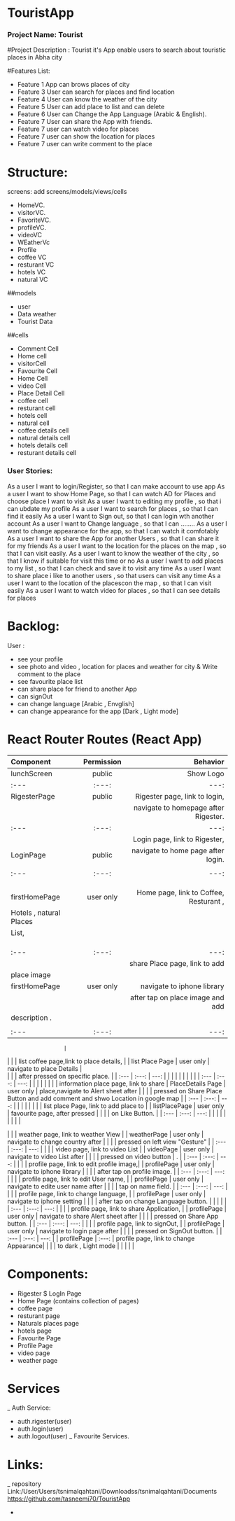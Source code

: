 # TouristApp
### Project Name: Tourist

#Project Description :
Tourist it's App enable users to search about touristic places in Abha city

#Features List:

- Feature 1 App can brows places of city 
- Feature 3 User can search for places and find location 
- Feature 4 User can know the weather of the city 
- Feature 5 User can add place to list and can delete
- Feature 6 User can Change the App Language (Arabic & English).
- Feature 7 User can share the App with friends.
- Feature 7 user can watch video for places
- Feature 7 user can show the location for places 
- Feature 7 user can write comment to the place 


# Structure:
screens:
add screens/models/views/cells
- HomeVC.
- visitorVC.
- FavoriteVC.
- profileVC.
- videoVC
- WEatherVc
- Profile 
- coffee VC
- resturant VC
- hotels VC 
- natural VC 

##models
- user
- Data weather
- Tourist Data


##cells 
- Comment Cell
- Home cell
- visitorCell
- Favourite Cell
- Home Cell
- video Cell
- Place Detail Cell
- coffee cell
- resturant cell
- hotels cell 
- natural cell 
- coffee details cell 
- natural details cell 
- hotels details cell 
- resturant details cell 


### User Stories:
As a user I want to login/Register, so that I can make account to use app
As a user I want to show Home Page, so that I can watch AD for Places and choose place I want to visit
As a user I want to editing my profile , so that i can ubdate my profile
As a user I want to search for places , so that I can find it easily
As a user I want to Sign out, so that I can login wth another account
As a user I want to Change language , so that I can ........
As a user I want to change appearance for the app, so that I can watch it comfotably
As a user I want to share the App for another Users , so that I can share it for my friends
As a user I want to the location for the places on the map , so that I can visit easily.
As a user I want to know the weather of the city , so that I know if suitable for visit this time or no 
As a user I want to add places to my list , so that I can check and save it to visit any time
As a user I want to share place i like to another users , so that users can visit any time
As a user I want to the location of the placescon the map , so that I can visit easily
As a user I want to watch video for places , so that I can see details for places


# Backlog:
 
User :
- see your profile
- see photo and video , location for places and weather for city & Write comment to the place 
- see favourite place list
- can share place for friend to another App
- can signOut
- can change language [Arabic , Envglish]
- can change appearance for the app [Dark , Light mode]


# React Router Routes (React App)

|      Component      |   Permission   |                Behavior                  |
|       :---          |     :---:      |                  ---:                    |
|     lunchScreen     |     public     |                Show Logo                 |
|       :---          |     :---:      |                  ---:                    |
|    RigesterPage     |     public     |  Rigester page, link to login,           | 
|                     |                |  navigate to homepage after Rigester.    |  
|       :---          |     :---:      |                  ---:                    |
|                     |                |      Login page, link to Rigester,       |
|     LoginPage       |     public     |      navigate to home page after login.  |
|                     |                |                                          |
|       :---          |     :---:      |                  ---:                    |
|                     |                |                                          |
                                                                                  |
                                                                                  |
|    firstHomePage    |   user only    |     Home page, link to Coffee, Resturant ,
                                             Hotels , natural Places              |
                                                      List,                       |
                                                                                  |            
|                     |                |                                          |
                                                                                  | 
|       :---          |     :---:      |                  ---:                    |
|                     |                | share Place page, link to add            |
                                         place image                              |
|    firstHomePage    |   user only    | navigate to iphone library               |
|                     |                | after tap on place image and add         |
                                               description .                      |      
                                                                                  |
|       :---          |     :---:      |                  ---:       

                      |
|                     |                | list coffee page,link to place details, |
|    list Place Page  |   user only    |     navigate to place Details            |   
|                     |                |    after pressed on specific place.      |
|        :---         |     :---:      |                  ---:                    |
|                     |                |                                          |
|                     |                |                                          |
|       :---          |     :---:      |                  ---:                    |
|                     |                |                                          |
|                     |                | information place page, link to share    |
  PlaceDetails Page   |   user only    | place,navigate to Alert sheet after      |
|                     |                |  pressed on Share Place Button and add 
                                         comment and shwo Location in google map  |
|       :---          |     :---:      |                  ---:                    |
|                     |                |                                          |
|                     |                |    list place Page, link to add place to |
|    listPlacePage    |   user only    |    favourite page, after pressed         |
|                     |                |         on Like Button.                  |
|       :---          |     :---:      |                  ---:                    |
|                     |                |                                          |
|                     |                |                                          |

|                     |                |   weather page, link to weather View     | 
|    weatherPage      |   user only    |   navigate to change country  after      |
|                     |                |     pressed on left view  "Gesture"      |
|       :---          |     :---:      |                  ---:                    |
|                     |                | video page, link to video List           |
|     videoPage       |   user only    | navigate to video List after             |
|                     |                |     pressed on video button              |
                                                                    .             |
|       :---          |     :---:      |                  ---:                    |
|                     |                | profile page, link to edit profile image,| 
|    profilePage      |   user only    | navigate to iphone library               |
|                     |                |  after tap on profile image.             |
|       :---          |     :---:      |                  ---:                    |
|                     |                | profile page, link to edit User name,    | 
|    profilePage      |   user only    | navigate to edite user name after        |
|                     |                |  tap on name field.                      |
|       :---          |     :---:      |                  ---:                    |
|                     |                | profile page, link to change language,   | 
|    profilePage      |   user only    | navigate to iphone setting               |
|                     |                |  after tap on change Language button.    |
|                     |                |                                          |
|       :---          |     :---:      |                  ---:                    |
|                     |                | profile page, link to share Application, | 
|    profilePage      |   user only    | navigate to share Alert sheet after      |
|                     |                |  pressed on Share App button.            |
|       :---          |     :---:      |                  ---:                    |
|                     |                | profile page, link to signOut,           | 
|    profilePage      |   user only    | navigate to login page after             |
|                     |                |  pressed on SignOut button.              |
|       :---          |     :---:      |                  ---:                    |
|    profilePage      |      :---:     |   profile page, link to change Appearance|
|                     |                |     to dark , Light mode                 |
|                     |                |                                          |
# Components:

 - Rigester $ LogIn Page 
 - Home Page (contains collection of pages)
 - coffee page 
 - resturant page
 - Naturals places page
 - hotels page
 - Favourite Page
 - Profile Page
 - video page
 - weather page
 
 # Services
_ Auth Service: 
  - auth.rigester(user)
  - auth.login(user)
  - auth.logout(user)
_ Favourite Services.

# Links: 

_ repository Link:/User/Users/tsnimalqahtani/Downloadss/tsnimalqahtani/Documents
https://github.com/tasneemi70/TouristApp

-
